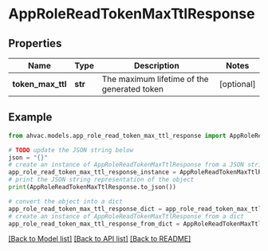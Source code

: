 # AppRoleReadTokenMaxTtlResponse


## Properties

Name | Type | Description | Notes
------------ | ------------- | ------------- | -------------
**token_max_ttl** | **str** | The maximum lifetime of the generated token | [optional] 

## Example

```python
from ahvac.models.app_role_read_token_max_ttl_response import AppRoleReadTokenMaxTtlResponse

# TODO update the JSON string below
json = "{}"
# create an instance of AppRoleReadTokenMaxTtlResponse from a JSON string
app_role_read_token_max_ttl_response_instance = AppRoleReadTokenMaxTtlResponse.from_json(json)
# print the JSON string representation of the object
print(AppRoleReadTokenMaxTtlResponse.to_json())

# convert the object into a dict
app_role_read_token_max_ttl_response_dict = app_role_read_token_max_ttl_response_instance.to_dict()
# create an instance of AppRoleReadTokenMaxTtlResponse from a dict
app_role_read_token_max_ttl_response_from_dict = AppRoleReadTokenMaxTtlResponse.from_dict(app_role_read_token_max_ttl_response_dict)
```
[[Back to Model list]](../README.md#documentation-for-models) [[Back to API list]](../README.md#documentation-for-api-endpoints) [[Back to README]](../README.md)


